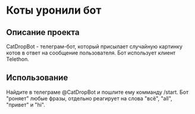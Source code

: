 # Коты уронили бот

## Описание проекта
CatDropBot - телеграм-бот, который присылает случайную картинку котов в ответ на сообщение пользователя. Бот использует клиент Telethon.

## Использование
Найдите в телеграме @CatDropBot и пошлите ему комманду /start. Бот "роняет" любые фразы, отдельно реагирует на слова "всё", "all", "привет" и "hi".
